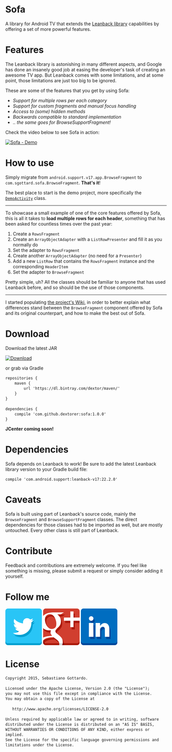 Sofa
====

A library for Android TV that extends the [Leanback library](https://developer.android.com/tools/support-library/features.html#v17-leanback) capabilities by offering a set of more powerful features.

Features
========

The Leanback library is astonishing in many different aspects, and Google has done an insanely good job at easing the developer's task of creating an awesome TV app. 
But Leanback comes with some limitations, and at some point, those limitations are just too big to be ignored.

These are some of the features that you get by using Sofa:

* _Support for multiple rows per each category_
* _Support for custom fragments and manual focus handling_
* _Access to (some) hidden methods_
* _Backwards compatible to standard implementation_
* _.. the same goes for BrowseSupportFragment!_

Check the video below to see Sofa in action:

[![Sofa - Demo](http://img.youtube.com/vi/fM_2p1sWOD4/0.jpg)](https://www.youtube.com/watch?v=fM_2p1sWOD4 "Sofa - Demo")

How to use
==========

Simply migrate from `android.support.v17.app.BrowseFragment` to `com.sgottard.sofa.BrowseFragment`. **That's it**!

The best place to start is the demo project, more specifically the [`DemoActivity`](https://github.com/dextorer/Sofa/blob/master/demo/src/main/java/com/sgottard/sofademo/DemoActivity.java) class.

---

To showcase a small example of one of the core features offered by Sofa, this is all it takes to **load multiple rows for each header**, something that has been asked for countless times over the past year:

1. Create a `RowsFragment`
3. Create an `ArrayObjectAdapter` with a `ListRowPresenter` and fill it as you normally do
4. Set the adapter to `RowsFragment`
5. Create another `ArrayObjectAdapter` (no need for a `Presenter`)
6. Add a new `ListRow` that contains the `RowsFragment` instance and the corresponding `HeaderItem`
7. Set the adapter to `BrowseFragment`

Pretty simple, uh? All the classes should be familiar to anyone that has used Leanback before, and so should be the use of those components.

---

I started populating [the project's Wiki](https://github.com/dextorer/Sofa/wiki), in order to better explain what differences stand between the `BrowseFragment` component offered by Sofa and its original counterpart, and how to make the best out of Sofa.

Download
========

Download the latest JAR

[![Download](https://api.bintray.com/packages/dextor/maven/sofa/images/download.svg) ](https://bintray.com/dextor/maven/sofa/_latestVersion)

or grab via Gradle

```
repositories {
    maven {
        url 'https://dl.bintray.com/dextor/maven/'
    }
}

dependencies {
    compile 'com.github.dextorer:sofa:1.0.0'
}
```

**JCenter coming soon!**

Dependencies
============

Sofa depends on Leanback to work! Be sure to add the latest Leanback library version to your Gradle build file:

```
compile 'com.android.support:leanback-v17:22.2.0'
```

Caveats
=======

Sofa is built using part of Leanback's source code, mainly the `BrowseFragment` and `BrowseSupportFragment` classes. The direct dependencies for those classes had to be imported as well, but are mostly untouched. Every other class is still part of Leanback.

Contribute
==========

Feedback and contributions are extremely welcome. If you feel like something is missing, please submit a request or simply consider adding it yourself.

Follow me
=========

[![Twitter](doc/images/twitter.png)](https://twitter.com/@rotxed)
[![Google+](doc/images/google-plus.png)](https://plus.google.com/+SebastianoGottardo)
[![LinkedIn](doc/images/linkedin.png)](https://www.linkedin.com/profile/view?id=184236138)

License
=======

```
Copyright 2015, Sebastiano Gottardo.

Licensed under the Apache License, Version 2.0 (the "License");
you may not use this file except in compliance with the License.
You may obtain a copy of the License at

   http://www.apache.org/licenses/LICENSE-2.0

Unless required by applicable law or agreed to in writing, software
distributed under the License is distributed on an "AS IS" BASIS,
WITHOUT WARRANTIES OR CONDITIONS OF ANY KIND, either express or implied.
See the License for the specific language governing permissions and
limitations under the License.
```
